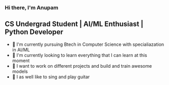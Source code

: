 ### Hi there, I'm Anupam

## CS Undergrad Student | AI/ML Enthusiast | Python Developer
- 👋 I'm currently pursuing Btech in Computer Science with specialiazation in AI/ML
- 👀 I'm currently looking to learn everything that I can learn at this moment
- 🌱 I want to work on different projects and build and train awesome models
- 💞️ I as well like to sing and play guitar

